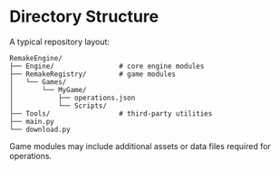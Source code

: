 # Directory Structure

A typical repository layout:

```
RemakeEngine/
├── Engine/                # core engine modules
├── RemakeRegistry/        # game modules
│   └── Games/
│       └── MyGame/
│           ├── operations.json
│           └── Scripts/
├── Tools/                 # third-party utilities
├── main.py
└── download.py
```

Game modules may include additional assets or data files required for operations.
